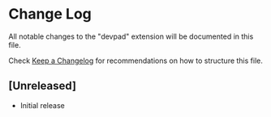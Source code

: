 # Change Log

All notable changes to the "devpad" extension will be documented in this file.

Check [Keep a Changelog](http://keepachangelog.com/) for recommendations on how to structure this file.

## [Unreleased]

- Initial release
